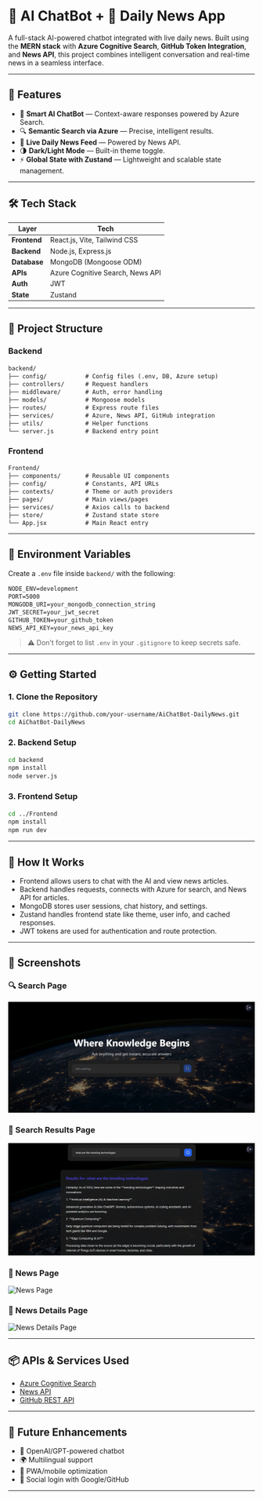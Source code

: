 # 🤖 AI ChatBot + 📰 Daily News App

A full-stack AI-powered chatbot integrated with live daily news. Built using the **MERN stack** with **Azure Cognitive Search**, **GitHub Token Integration**, and **News API**, this project combines intelligent conversation and real-time news in a seamless interface.

---

## 🚀 Features

- 💬 **Smart AI ChatBot** — Context-aware responses powered by Azure Search.
- 🔍 **Semantic Search via Azure** — Precise, intelligent results.
- 📰 **Live Daily News Feed** — Powered by News API.
- 🌗 **Dark/Light Mode** — Built-in theme toggle.
- ⚡ **Global State with Zustand** — Lightweight and scalable state management.

---

## 🛠️ Tech Stack

| Layer         | Tech                            |
|---------------|----------------------------------|
| **Frontend**  | React.js, Vite, Tailwind CSS     |
| **Backend**   | Node.js, Express.js              |
| **Database**  | MongoDB (Mongoose ODM)           |
| **APIs**      | Azure Cognitive Search, News API |
| **Auth**      | JWT                              |
| **State**     | Zustand                          |

---

## 📂 Project Structure

### Backend

```
backend/
├── config/           # Config files (.env, DB, Azure setup)
├── controllers/      # Request handlers
├── middleware/       # Auth, error handling
├── models/           # Mongoose models
├── routes/           # Express route files
├── services/         # Azure, News API, GitHub integration
├── utils/            # Helper functions
└── server.js         # Backend entry point
```

### Frontend

```
Frontend/
├── components/       # Reusable UI components
├── config/           # Constants, API URLs
├── contexts/         # Theme or auth providers
├── pages/            # Main views/pages
├── services/         # Axios calls to backend
├── store/            # Zustand state store
└── App.jsx           # Main React entry
```

---

## 🔐 Environment Variables

Create a `.env` file inside `backend/` with the following:

```env
NODE_ENV=development
PORT=5000
MONGODB_URI=your_mongodb_connection_string
JWT_SECRET=your_jwt_secret
GITHUB_TOKEN=your_github_token
NEWS_API_KEY=your_news_api_key
```

> ⚠️ Don’t forget to list `.env` in your `.gitignore` to keep secrets safe.

---

## ⚙️ Getting Started

### 1. Clone the Repository

```bash
git clone https://github.com/your-username/AiChatBot-DailyNews.git
cd AiChatBot-DailyNews
```

### 2. Backend Setup

```bash
cd backend
npm install
node server.js
```

### 3. Frontend Setup

```bash
cd ../Frontend
npm install
npm run dev
```

---

## 🧠 How It Works

- Frontend allows users to chat with the AI and view news articles.
- Backend handles requests, connects with Azure for search, and News API for articles.
- MongoDB stores user sessions, chat history, and settings.
- Zustand handles frontend state like theme, user info, and cached responses.
- JWT tokens are used for authentication and route protection.

---

## 📸 Screenshots

### 🔍 Search Page
![Search Page](https://github.com/chakri8826/AiChaTBot-DailyNews/blob/ed5e986071f55b871487a145382c610c4fef9aba/Search%20Page.png)

### 📄 Search Results Page
![Search Results Page](https://github.com/chakri8826/AiChaTBot-DailyNews/blob/ed5e986071f55b871487a145382c610c4fef9aba/Search%20Result.png)

### 📰 News Page
![News Page]([./assets/news-page.png](https://github.com/chakri8826/AiChaTBot-DailyNews/blob/ed5e986071f55b871487a145382c610c4fef9aba/News%20Page.png))

### 📖 News Details Page
![News Details Page]([./assets/news-details-page.png](https://github.com/chakri8826/AiChaTBot-DailyNews/blob/ed5e986071f55b871487a145382c610c4fef9aba/News%20Details%20Page.png))


---

## 📦 APIs & Services Used

- [Azure Cognitive Search](https://learn.microsoft.com/en-us/azure/search/)
- [News API](https://newsapi.org/)
- [GitHub REST API](https://docs.github.com/en/rest)

---

## 🔮 Future Enhancements

- 🧠 OpenAI/GPT-powered chatbot
- 🌍 Multilingual support
- 📲 PWA/mobile optimization
- 🔐 Social login with Google/GitHub

---
 
